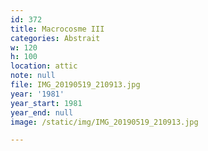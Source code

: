 ```yaml
---
id: 372
title: Macrocosme III
categories: Abstrait
w: 120
h: 100
location: attic
note: null
file: IMG_20190519_210913.jpg
year: '1981'
year_start: 1981
year_end: null
image: /static/img/IMG_20190519_210913.jpg

---
```

